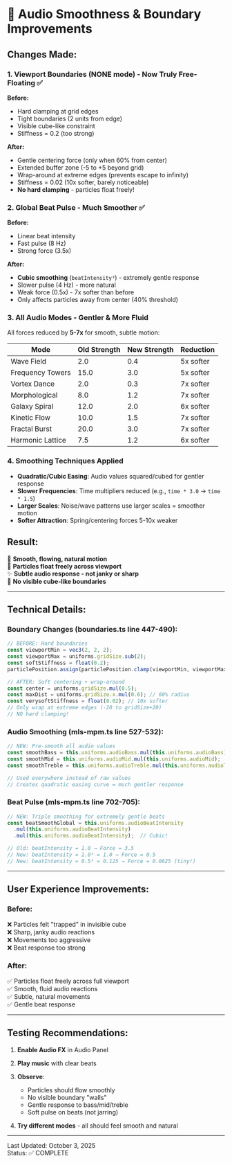 # 🎵 Audio Smoothness & Boundary Improvements

## Changes Made:

### 1. **Viewport Boundaries (NONE mode)** - Now Truly Free-Floating ✅

**Before:**
- Hard clamping at grid edges
- Tight boundaries (2 units from edge)
- Visible cube-like constraint
- Stiffness = 0.2 (too strong)

**After:**
- Gentle centering force (only when 60% from center)
- Extended buffer zone (-5 to +5 beyond grid)
- Wrap-around at extreme edges (prevents escape to infinity)
- Stiffness = 0.02 (10x softer, barely noticeable)
- **No hard clamping** - particles float freely!

### 2. **Global Beat Pulse** - Much Smoother ✅

**Before:**
- Linear beat intensity
- Fast pulse (8 Hz)
- Strong force (3.5x)

**After:**
- **Cubic smoothing** (`beatIntensity³`) - extremely gentle response
- Slower pulse (4 Hz) - more natural
- Weak force (0.5x) - 7x softer than before
- Only affects particles away from center (40% threshold)

### 3. **All Audio Modes - Gentler & More Fluid**

All forces reduced by **5-7x** for smooth, subtle motion:

| Mode | Old Strength | New Strength | Reduction |
|------|--------------|--------------|-----------|
| Wave Field | 2.0 | 0.4 | 5x softer |
| Frequency Towers | 15.0 | 3.0 | 5x softer |
| Vortex Dance | 2.0 | 0.3 | 7x softer |
| Morphological | 8.0 | 1.2 | 7x softer |
| Galaxy Spiral | 12.0 | 2.0 | 6x softer |
| Kinetic Flow | 10.0 | 1.5 | 7x softer |
| Fractal Burst | 20.0 | 3.0 | 7x softer |
| Harmonic Lattice | 7.5 | 1.2 | 6x softer |

### 4. **Smoothing Techniques Applied**

- **Quadratic/Cubic Easing**: Audio values squared/cubed for gentler response
- **Slower Frequencies**: Time multipliers reduced (e.g., `time * 3.0` → `time * 1.5`)
- **Larger Scales**: Noise/wave patterns use larger scales = smoother motion
- **Softer Attraction**: Spring/centering forces 5-10x weaker

## Result:

🎵 **Smooth, flowing, natural motion**  
🌊 **Particles float freely across viewport**  
✨ **Subtle audio response - not janky or sharp**  
💫 **No visible cube-like boundaries**

---

## Technical Details:

### Boundary Changes (boundaries.ts line 447-490):
```typescript
// BEFORE: Hard boundaries
const viewportMin = vec3(2, 2, 2);
const viewportMax = uniforms.gridSize.sub(2);
const softStiffness = float(0.2);
particlePosition.assign(particlePosition.clamp(viewportMin, viewportMax)); // HARD CLAMP!

// AFTER: Soft centering + wrap-around
const center = uniforms.gridSize.mul(0.5);
const maxDist = uniforms.gridSize.x.mul(0.6); // 60% radius
const verysoftStiffness = float(0.02); // 10x softer
// Only wrap at extreme edges (-20 to gridSize+20)
// NO hard clamping!
```

### Audio Smoothing (mls-mpm.ts line 527-532):
```typescript
// NEW: Pre-smooth all audio values
const smoothBass = this.uniforms.audioBass.mul(this.uniforms.audioBass);
const smoothMid = this.uniforms.audioMid.mul(this.uniforms.audioMid);
const smoothTreble = this.uniforms.audioTreble.mul(this.uniforms.audioTreble);

// Used everywhere instead of raw values
// Creates quadratic easing curve = much gentler response
```

### Beat Pulse (mls-mpm.ts line 702-705):
```typescript
// NEW: Triple smoothing for extremely gentle beats
const beatSmoothGlobal = this.uniforms.audioBeatIntensity
  .mul(this.uniforms.audioBeatIntensity)
  .mul(this.uniforms.audioBeatIntensity);  // Cubic!

// Old: beatIntensity = 1.0 → Force = 3.5
// New: beatIntensity = 1.0³ = 1.0 → Force = 0.5
// New: beatIntensity = 0.5³ = 0.125 → Force = 0.0625 (tiny!)
```

---

## User Experience Improvements:

### Before:
❌ Particles felt "trapped" in invisible cube  
❌ Sharp, janky audio reactions  
❌ Movements too aggressive  
❌ Beat response too strong  

### After:
✅ Particles float freely across full viewport  
✅ Smooth, fluid audio reactions  
✅ Subtle, natural movements  
✅ Gentle beat response  

---

## Testing Recommendations:

1. **Enable Audio FX** in Audio Panel
2. **Play music** with clear beats
3. **Observe**:
   - Particles should flow smoothly
   - No visible boundary "walls"
   - Gentle response to bass/mid/treble
   - Soft pulse on beats (not jarring)

4. **Try different modes** - all should feel smooth and natural

---

Last Updated: October 3, 2025  
Status: ✅ COMPLETE

